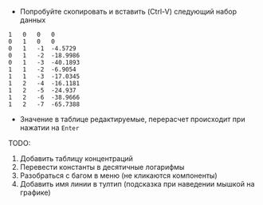 - Попробуйте скопировать и вставить (Ctrl-V) следующий набор данных
```
1	0	0	0
0	1	0	0
0	1	-1	-4.5729
0	1	-2	-18.9986
0	1	-3	-40.1893
1	1	-2	-6.9054
1	1	-3	-17.0345
1	2	-4	-16.1181
1	2	-5	-24.937
1	2	-6	-38.9666
1	2	-7	-65.7388
```
- Значение в таблице редактируемые, перерасчет происходит при нажатии на `Enter`

TODO:
1. Добавить таблицу концентраций
2. Перевести константы в десятичные логарифмы
3. Разобраться с багом в меню (не кликаются компоненты)
4. Добавить имя линии в тултип (подсказка при наведении мышкой на графике)
